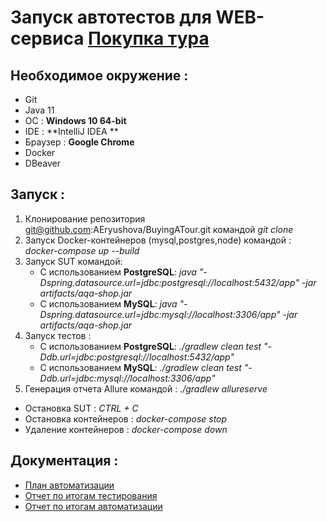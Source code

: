 # Запуск автотестов для WEB-сервиса [Покупка тура](http://localhost:8080/)

## Необходимое окружение :
- Git
- Java 11
- ОС : **Windows 10 64-bit**
- IDE : **IntelliJ IDEA **
- Браузер : **Google Chrome**
- Docker
- DBeaver


## Запуск :
1. Клонирование репозитория git@github.com:AEryushova/BuyingATour.git командой _git clone_
2. Запуск Docker-контейнеров (mysql,postgres,node) командой : _docker-compose up --build_
3. Запуск SUT командой:
   - С использованием **PostgreSQL**: _java "-Dspring.datasource.url=jdbc:postgresql://localhost:5432/app" -jar artifacts/aqa-shop.jar_
   - С использованием **MySQL**: _java "-Dspring.datasource.url=jdbc:mysql://localhost:3306/app" -jar artifacts/aqa-shop.jar_      
4. Запуск тестов :
   - С использованием **PostgreSQL**: _./gradlew clean test "-Ddb.url=jdbc:postgresql://localhost:5432/app"_
   - С использованием **MySQL**: _./gradlew clean test "-Ddb.url=jdbc:mysql://localhost:3306/app"_
5. Генерация отчета Allure командой : _./gradlew allureserve_

- Остановка SUT : _CTRL + C_
- Остановка контейнеров : _docker-compose stop_  
- Удаление контейнеров : _docker-compose down_

## Документация :
- [План автоматизации]()
- [Отчет по итогам тестирования]()
- [Отчет по итогам автоматизации]()